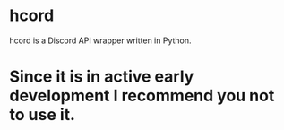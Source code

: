 # hcord
hcord is a Discord API wrapper written in Python.
# Since it is in active early development I recommend you not to use it.
